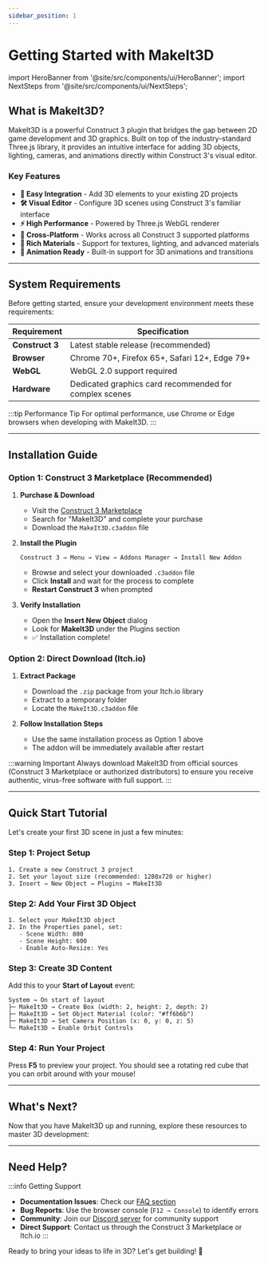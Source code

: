 ```yaml
---
sidebar_position: 1
---
```


# Getting Started with MakeIt3D

import HeroBanner from '@site/src/components/ui/HeroBanner';
import NextSteps from '@site/src/components/ui/NextSteps';

<HeroBanner 
    title="Transform Your Construct 3 Projects with Real 3D Power"
    subtitle="MakeIt3D seamlessly integrates Three.js into Construct 3, enabling you to create stunning 3D experiences without leaving your favorite game development environment."
/>

## What is MakeIt3D?

MakeIt3D is a powerful Construct 3 plugin that bridges the gap between 2D game development and 3D graphics. Built on top of the industry-standard Three.js library, it provides an intuitive interface for adding 3D objects, lighting, cameras, and animations directly within Construct 3's visual editor.

### Key Features

- **🎯 Easy Integration** - Add 3D elements to your existing 2D projects
- **🛠️ Visual Editor** - Configure 3D scenes using Construct 3's familiar interface  
- **⚡ High Performance** - Powered by Three.js WebGL renderer
- **📱 Cross-Platform** - Works across all Construct 3 supported platforms
- **🎨 Rich Materials** - Support for textures, lighting, and advanced materials
- **🔄 Animation Ready** - Built-in support for 3D animations and transitions

---

## System Requirements

Before getting started, ensure your development environment meets these requirements:

| Requirement | Specification |
|-------------|---------------|
| **Construct 3** | Latest stable release (recommended) |
| **Browser** | Chrome 70+, Firefox 65+, Safari 12+, Edge 79+ |
| **WebGL** | WebGL 2.0 support required |
| **Hardware** | Dedicated graphics card recommended for complex scenes |

:::tip Performance Tip
For optimal performance, use Chrome or Edge browsers when developing with MakeIt3D.
:::

---

## Installation Guide

### Option 1: Construct 3 Marketplace (Recommended)

1. **Purchase & Download**
   - Visit the [Construct 3 Marketplace](https://www.construct.net/en/make-games/addons)
   - Search for "MakeIt3D" and complete your purchase
   - Download the `MakeIt3D.c3addon` file

2. **Install the Plugin**
   ```
   Construct 3 → Menu → View → Addons Manager → Install New Addon
   ```
   - Browse and select your downloaded `.c3addon` file
   - Click **Install** and wait for the process to complete
   - **Restart Construct 3** when prompted

3. **Verify Installation**
   - Open the **Insert New Object** dialog
   - Look for **MakeIt3D** under the Plugins section
   - ✅ Installation complete!

### Option 2: Direct Download (Itch.io)

1. **Extract Package**
   - Download the `.zip` package from your Itch.io library
   - Extract to a temporary folder
   - Locate the `MakeIt3D.c3addon` file

2. **Follow Installation Steps**
   - Use the same installation process as Option 1 above
   - The addon will be immediately available after restart

:::warning Important
Always download MakeIt3D from official sources (Construct 3 Marketplace or authorized distributors) to ensure you receive authentic, virus-free software with full support.
:::

---

## Quick Start Tutorial

Let's create your first 3D scene in just a few minutes:

### Step 1: Project Setup
```
1. Create a new Construct 3 project
2. Set your layout size (recommended: 1280x720 or higher)
3. Insert → New Object → Plugins → MakeIt3D
```

### Step 2: Add Your First 3D Object
```
1. Select your MakeIt3D object
2. In the Properties panel, set:
   - Scene Width: 800
   - Scene Height: 600
   - Enable Auto-Resize: Yes
```

### Step 3: Create 3D Content
Add this to your **Start of Layout** event:
```
System → On start of layout
├─ MakeIt3D → Create Box (width: 2, height: 2, depth: 2)
├─ MakeIt3D → Set Object Material (color: "#ff6b6b")
├─ MakeIt3D → Set Camera Position (x: 0, y: 0, z: 5)
└─ MakeIt3D → Enable Orbit Controls
```

### Step 4: Run Your Project
Press **F5** to preview your project. You should see a rotating red cube that you can orbit around with your mouse!

---

## What's Next?

Now that you have MakeIt3D up and running, explore these resources to master 3D development:

<NextSteps />

---

## Need Help?

:::info Getting Support
- **Documentation Issues**: Check our [FAQ section](./faq)
- **Bug Reports**: Use the browser console (`F12 → Console`) to identify errors
- **Community**: Join our [Discord server](https://discord.gg/your-server) for community support
- **Direct Support**: Contact us through the Construct 3 Marketplace or Itch.io
:::

Ready to bring your ideas to life in 3D? Let's get building! 🚀